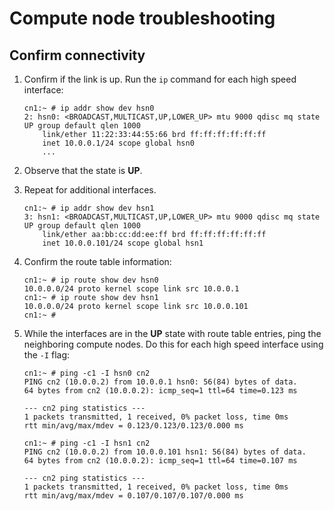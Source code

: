 # Compute node troubleshooting

## Confirm connectivity

1. Confirm if the link is up. Run the `ip` command for each high speed interface:

   ```screen
   cn1:~ # ip addr show dev hsn0
   2: hsn0: <BROADCAST,MULTICAST,UP,LOWER_UP> mtu 9000 qdisc mq state UP group default qlen 1000
       link/ether 11:22:33:44:55:66 brd ff:ff:ff:ff:ff:ff
       inet 10.0.0.1/24 scope global hsn0
       ...
   ```

2. Observe that the state is **UP**.

3. Repeat for additional interfaces.

   ```screen
   cn1:~ # ip addr show dev hsn1
   3: hsn1: <BROADCAST,MULTICAST,UP,LOWER_UP> mtu 9000 qdisc mq state UP group default qlen 1000
       link/ether aa:bb:cc:dd:ee:ff brd ff:ff:ff:ff:ff:ff
       inet 10.0.0.101/24 scope global hsn1
   ```

4. Confirm the route table information:

   ```screen
   cn1:~ # ip route show dev hsn0
   10.0.0.0/24 proto kernel scope link src 10.0.0.1
   cn1:~ # ip route show dev hsn1
   10.0.0.0/24 proto kernel scope link src 10.0.0.101
   cn1:~ #
   ```

5. While the interfaces are in the **UP** state with route table entries, ping the neighboring compute nodes. Do this for each high speed interface using the `-I` flag:

   ```screen
   cn1:~ # ping -c1 -I hsn0 cn2
   PING cn2 (10.0.0.2) from 10.0.0.1 hsn0: 56(84) bytes of data.
   64 bytes from cn2 (10.0.0.2): icmp_seq=1 ttl=64 time=0.123 ms

   --- cn2 ping statistics ---
   1 packets transmitted, 1 received, 0% packet loss, time 0ms
   rtt min/avg/max/mdev = 0.123/0.123/0.123/0.000 ms

   cn1:~ # ping -c1 -I hsn1 cn2
   PING cn2 (10.0.0.2) from 10.0.0.101 hsn1: 56(84) bytes of data.
   64 bytes from cn2 (10.0.0.2): icmp_seq=1 ttl=64 time=0.107 ms

   --- cn2 ping statistics ---
   1 packets transmitted, 1 received, 0% packet loss, time 0ms
   rtt min/avg/max/mdev = 0.107/0.107/0.107/0.000 ms
   ```
